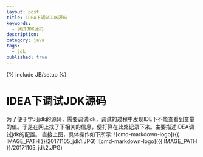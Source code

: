 ```yaml
---
layout: post
title: IDEA下调试JDK源码
keywords:
  - 调试JDK源码
description: 
category: java
tags:
  - jdk
published: true
---
```

{% include JB/setup %}

# IDEA下调试JDK源码
为了便于学习jdk的源码，需要调试jdk，调试的过程中发现IDE下不能查看到变量的值。于是在网上找了下相关的信息，便打算在此处记录下来。主要描述IDEA调试jdk的配置。
直接上图，具体操作如下所示:
![cmd-markdown-logo]({{ IMAGE_PATH }}/20171105_jdk1.JPG)
![cmd-markdown-logo]({{ IMAGE_PATH }}/20171105_jdk2.JPG)
